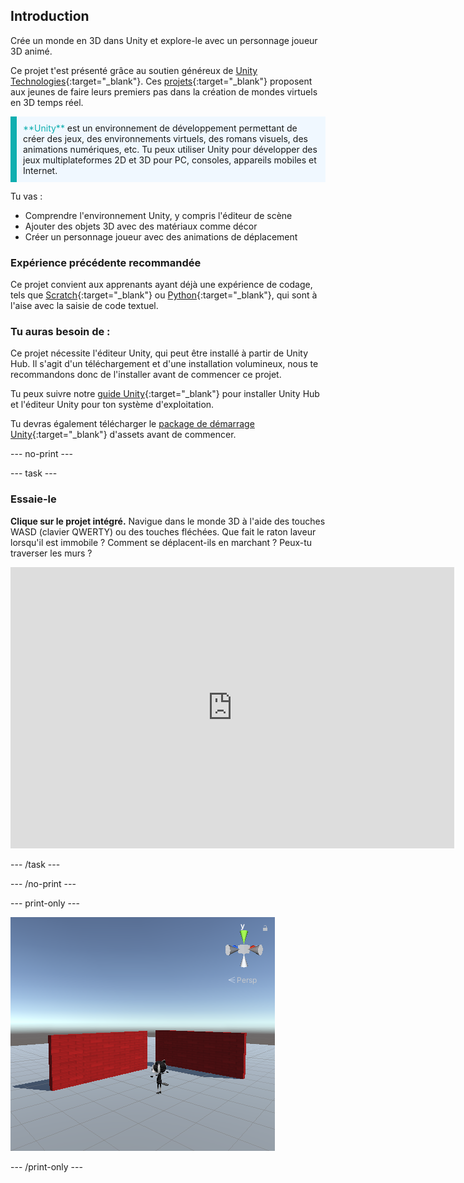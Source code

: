 ## Introduction

Crée un monde en 3D dans Unity et explore-le avec un personnage joueur 3D animé.

Ce projet t'est présenté grâce au soutien généreux de [Unity Technologies](https://unity.com/){:target="_blank"}.  Ces [projets](https://projects.raspberrypi.org/fr-FR/pathways/unity-intro){:target="_blank"} proposent aux jeunes de faire leurs premiers pas dans la création de mondes virtuels en 3D temps réel.

<p style="border-left: solid; border-width:10px; border-color: #0faeb0; background-color: aliceblue; padding: 10px;">
<span style="color: #0faeb0">**Unity**</span> est un environnement de développement permettant de créer des jeux, des environnements virtuels, des romans visuels, des animations numériques, etc. Tu peux utiliser Unity pour développer des jeux multiplateformes 2D et 3D pour PC, consoles, appareils mobiles et Internet.
</p>

Tu vas :
+ Comprendre l'environnement Unity, y compris l'éditeur de scène
+ Ajouter des objets 3D avec des matériaux comme décor
+ Créer un personnage joueur avec des animations de déplacement

### Expérience précédente recommandée
Ce projet convient aux apprenants ayant déjà une expérience de codage, tels que [Scratch](https://projects.raspberrypi.org/fr-FR/pathways/scratch-intro){:target="_blank"} ou [Python](https://projects.raspberrypi.org/fr-FR/pathways/python-intro){:target="_blank"}, qui sont à l'aise avec la saisie de code textuel.

### Tu auras besoin de :
Ce projet nécessite l'éditeur Unity, qui peut être installé à partir de Unity Hub. Il s'agit d'un téléchargement et d'une installation volumineux, nous te recommandons donc de l'installer avant de commencer ce projet.

Tu peux suivre notre [guide Unity](https://projects.raspberrypi.org/fr-FR/projects/unity-guide){:target="_blank"} pour installer Unity Hub et l'éditeur Unity pour ton système d'exploitation.

Tu devras également télécharger le [package de démarrage Unity](https://rpf.io/p/en/explore-a-3d-world-go){:target="_blank"} d'assets avant de commencer.

--- no-print ---

--- task ---
### Essaie-le

**Clique sur le projet intégré.** Navigue dans le monde 3D à l'aide des touches WASD (clavier QWERTY) ou des touches fléchées. Que fait le raton laveur lorsqu'il est immobile ? Comment se déplacent-ils en marchant ? Peux-tu traverser les murs ?

<iframe allowtransparency="true" width="710" height="450" src="https://explore-a-3d-world-basic.rpfilt.repl.co" frameborder="0"></iframe>

--- /task ---

--- /no-print ---

--- print-only ---

![Projet terminé.](images/showcase_static.png)

--- /print-only ---
